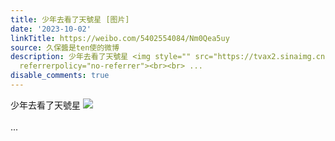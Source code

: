 ```yaml
---
title: 少年去看了天號星 [图片]
date: '2023-10-02'
linkTitle: https://weibo.com/5402554084/Nm0Qea5uy
source: 久保醬是ten使的微博
description: 少年去看了天號星 <img style="" src="https://tvax2.sinaimg.cn/large/005TCz76gy1hih3spn9fpj30u01gdq9r.jpg"
  referrerpolicy="no-referrer"><br><br> ...
disable_comments: true
---
```

少年去看了天號星 <img style="" src="https://tvax2.sinaimg.cn/large/005TCz76gy1hih3spn9fpj30u01gdq9r.jpg" referrerpolicy="no-referrer"><br><br> ...